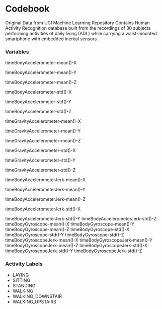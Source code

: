 # Codebook
Original Data from UCI Machine Learning Repository
Contains Human Activity Recognition database built from the recordings of 30 subjects performing activities of daily living (ADL) while carrying a waist-mounted smartphone with embedded inertial sensors.

### Variables 
timeBodyAccelerometer-mean()-X

timeBodyAccelerometer-mean()-Y

timeBodyAccelerometer-mean()-Z

timeBodyAccelerometer-std()-X

timeBodyAccelerometer-std()-Y

timeBodyAccelerometer-std()-Z

timeGravityAccelerometer-mean()-X

timeGravityAccelerometer-mean()-Y

timeGravityAccelerometer-mean()-Z

timeGravityAccelerometer-std()-X

timeGravityAccelerometer-std()-Y

timeGravityAccelerometer-std()-Z

timeBodyAccelerometerJerk-mean()-X

timeBodyAccelerometerJerk-mean()-Y

timeBodyAccelerometerJerk-mean()-Z

timeBodyAccelerometerJerk-std()-X

timeBodyAccelerometerJerk-std()-Y
timeBodyAccelerometerJerk-std()-Z
timeBodyGyroscope-mean()-X
timeBodyGyroscope-mean()-Y
timeBodyGyroscope-mean()-Z
timeBodyGyroscope-std()-X
timeBodyGyroscope-std()-Y
timeBodyGyroscope-std()-Z
timeBodyGyroscopeJerk-mean()-X
timeBodyGyroscopeJerk-mean()-Y
timeBodyGyroscopeJerk-mean()-Z
timeBodyGyroscopeJerk-std()-X
timeBodyGyroscopeJerk-std()-Y
timeBodyGyroscopeJerk-std()-Z

### Activity Labels
* LAYING
* SITTING
* STANDING
* WALKING
* WALKING_DOWNSTAIR
* WALKING_UPSTAIRS
